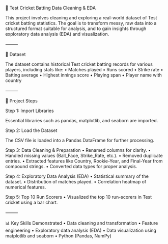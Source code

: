 🏏 Test Cricket Batting Data Cleaning & EDA

This project involves cleaning and exploring a real-world dataset of Test cricket batting statistics. The goal is to transform messy, raw data into a structured format suitable for analysis, and to gain insights through exploratory data analysis (EDA) and visualization.

⸻

📁 Dataset

The dataset contains historical Test cricket batting records for various players, including stats like:
	•	Matches played
	•	Runs scored
	•	Strike rate
	•	Batting average
	•	Highest innings score
	•	Playing span
	•	Player name with country

⸻

🚀 Project Steps

Step 1: Import Libraries

Essential libraries such as pandas, matplotlib, and seaborn are imported.

Step 2: Load the Dataset

The CSV file is loaded into a Pandas DataFrame for further processing.

Step 3: Data Cleaning & Preparation
	•	Renamed columns for clarity.
	•	Handled missing values (Ball_Face, Strike_Rate, etc.).
	•	Removed duplicate entries.
	•	Extracted features like Country, Rookie-Year, and Final-Year from compound strings.
	•	Converted data types for proper analysis.

Step 4: Exploratory Data Analysis (EDA)
	•	Statistical summary of the dataset.
	•	Distribution of matches played.
	•	Correlation heatmap of numerical features.

Step 5: Top 10 Run Scorers
	•	Visualized the top 10 run-scorers in Test cricket using a bar chart.

⸻

📊 Key Skills Demonstrated
	•	Data cleaning and transformation
	•	Feature engineering
	•	Exploratory data analysis (EDA)
	•	Data visualization using matplotlib and seaborn
	•	Python (Pandas, NumPy)
